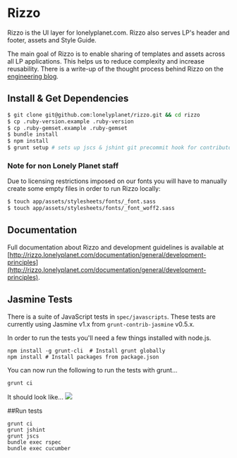 # Rizzo

Rizzo is the UI layer for lonelyplanet.com. Rizzo also serves LP's header and footer, assets and Style Guide.

The main goal of Rizzo is to enable sharing of templates and assets across all LP applications. This helps us to reduce complexity and increase reusability. There is a write-up of the thought process behind Rizzo on the [engineering blog](http://engineering.lonelyplanet.com/2014/05/18/a-maintainable-styleguide.html).


## Install & Get Dependencies

```bash
$ git clone git@github.com:lonelyplanet/rizzo.git && cd rizzo
$ cp .ruby-version.example .ruby-version
$ cp .ruby-gemset.example .ruby-gemset
$ bundle install
$ npm install
$ grunt setup # sets up jscs & jshint git precommit hook for contributors, and inits the private font submodule
```

### Note for non Lonely Planet staff

Due to licensing restrictions imposed on our fonts you will have to manually create some empty files in order to run Rizzo locally:

```bash
$ touch app/assets/stylesheets/fonts/_font.sass
$ touch app/assets/stylesheets/fonts/_font_woff2.sass
```

## Documentation

Full documentation about Rizzo and development guidelines is available at [http://rizzo.lonelyplanet.com/documentation/general/development-principles](http://rizzo.lonelyplanet.com/documentation/general/development-principles).

## Jasmine Tests
There is a suite of JavaScript tests in `spec/javascripts`. These tests are currently using Jasmine v1.x from `grunt-contrib-jasmine` v0.5.x.

In order to run the tests you'll need a few things installed with node.js.

```shell
npm install -g grunt-cli  # Install grunt globally
npm install # Install packages from package.json
```

You can now run the following to run the tests with grunt...

```shell
grunt ci
``` 

It should look like...
![](http://d.pr/i/jSY4+)

##Run tests
```shell
grunt ci
grunt jshint
grunt jscs
bundle exec rspec
bundle exec cucumber

